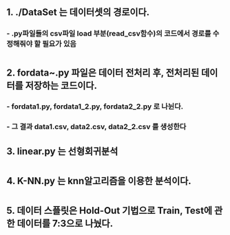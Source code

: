 ## 1. ./DataSet 는 데이터셋의 경로이다.

### - .py파일들의 csv파일 load 부분(read_csv함수)의 코드에서 경로를 수정해줘야 할 필요가 있음
#

## 2. fordata~.py 파일은 데이터 전처리 후, 전처리된 데이터를 저장하는 코드이다.
### - fordata1.py, fordata1_2.py, fordata2_2.py 로 나뉜다.
### - 그 결과 data1.csv, data2.csv, data2_2.csv 를 생성한다

## 3. linear.py 는 선형회귀분석
#

## 4. K-NN.py 는 knn알고리즘을 이용한 분석이다.
#

## 5. 데이터 스플릿은 Hold-Out 기법으로 Train, Test에 관한 데이터를 7:3으로 나눴다.
